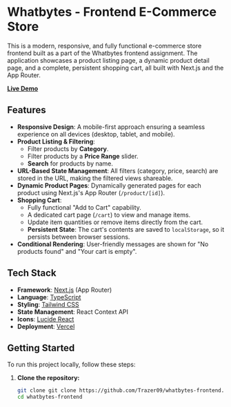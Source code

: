 
# Whatbytes - Frontend E-Commerce Store

This is a modern, responsive, and fully functional e-commerce store frontend built as a part of the Whatbytes frontend assignment. The application showcases a product listing page, a dynamic product detail page, and a complete, persistent shopping cart, all built with Next.js and the App Router.

**[Live Demo](https://whatbytes-frontend-nine.vercel.app/)**

<!-- ## Preview

| Home Page | Product Detail Page |
| :---: | :---: |
| *[Insert a screenshot of your home page here]* | *[Insert a screenshot of a product detail page here]* |

| Cart Page | Responsive (Mobile) View |
| :---: | :---: |
| *[Insert a screenshot of your cart page here]* | *[Insert a screenshot of the mobile view here]* | -->


## Features

- **Responsive Design**: A mobile-first approach ensuring a seamless experience on all devices (desktop, tablet, and mobile).
- **Product Listing & Filtering**:
    - Filter products by **Category**.
    - Filter products by a **Price Range** slider.
    - **Search** for products by name.
- **URL-Based State Management**: All filters (category, price, search) are stored in the URL, making the filtered views shareable.
- **Dynamic Product Pages**: Dynamically generated pages for each product using Next.js's App Router (`/product/[id]`).
- **Shopping Cart**:
    - Fully functional "Add to Cart" capability.
    - A dedicated cart page (`/cart`) to view and manage items.
    - Update item quantities or remove items directly from the cart.
    - **Persistent State**: The cart's contents are saved to `localStorage`, so it persists between browser sessions.
- **Conditional Rendering**: User-friendly messages are shown for "No products found" and "Your cart is empty".

## Tech Stack

- **Framework**: [Next.js](https://nextjs.org/) (App Router)
- **Language**: [TypeScript](https://www.typescriptlang.org/)
- **Styling**: [Tailwind CSS](https://tailwindcss.com/)
- **State Management**: React Context API
- **Icons**: [Lucide React](https://lucide.dev/)
- **Deployment**: [Vercel](https://vercel.com/)

## Getting Started

To run this project locally, follow these steps:

1. **Clone the repository:**
   ```bash
   git clone git clone https://github.com/Trazer09/whatbytes-frontend.git
   cd whatbytes-frontend